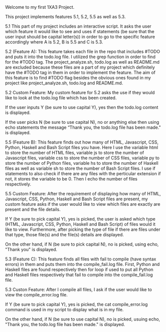 Welcome to my first 1XA3 Project.

This project implements features 5.1, 5.2, 5.5 as well as 5.3.

5.1
This part of my project includes an interactive script. It asks the user which feature it would like to see and uses if statements (be sure that the user input should be capital 
letter(s)) in order to go to the specific feature accordingly where A is 5.2, B is 5.5 and C is 5.3.

5.2 (Feature A):
This feature takes each file in the repo that includes #TODO and puts it into the todo.log file. I utilized the grep function in order to find for the #TODO tag.
The project_analyze.sh, todo.log as well as README.md are excluded because these files are a part of my project which definitely have the #TODO tag in them in order
to implement the feature. The aim of this feature is to find #TODO flag besides the obvious ones found in my project like project_analyze.sh, todo.log and README.md.

5.2 Custom Feature:
My custom feature for 5.2 asks the use if they would like to look at the todo.log file which has been created.

If the user inputs Y (be sure to use capital Y), 
       yes then the todo.log content is displayed.


If the user picks N (be sure to use capital N), 
  no or anything else then using echo statements the message 
     “Thank you, the todo.log file has been made." is displayed.


5.5 (Feature B):
This feature finds out how many of  HTML, Javascript, CSS, Python, Haskell and Bash Script files you have. Here I use the variable html to store the number of HTML files,
 variable js to store the number of Javascript files, variable css to store the number of CSS files, variable py to store the number of Python files, variable hs to store the 
number of Haskell files as well as variable sh to store the number of Bash Script files. I use if statements to also check if there are any files with the perticular
extension if not, it stores the variable to be 0. Then I echo the number of files respectively.

5.5 Custom Feature:
After the requirement of displaying how many of HTML, Javascript, CSS, Python, Haskell and Bash Script files are present, my custom feature asks if the user would like to view 
which files are  exactly are present and the file details. 

If Y (be sure to pick capital Y), yes is picked, the user is asked 
which type (HTML, Javascript, 
CSS, Python, Haskell and Bash 
Script) of files would it like to view. 
       Furthermore, after picking the type
       of file if there are files under that
       type, those file(s) and the file(s) details
       are displayed.

On the other hand, if N 
(be sure to pick capital N), 
no is picked, using echo, "Thank you" 
is displayed.

5.3 (Feature C):
This feature finds all files with fail to compile (have syntax errors) in them and puts them into the compile_fail.log file. First, Python and Haskell files are found respectively
then for loop if used to put all Python and Haskell files respectively that fail to compile into the compile_fail.log file.

5.3 Custon Feature:
After I compile all files, I ask if the user would like to view the compile_error.log file. 

If Y (be sure to pick capital Y), yes is picked, 
the cat compile_error.log command is used
in my script to display what is in my file.

On the other hand, if N 
(be sure to use capital N),
no is picked, usuing echo, 
"Thank you, the todo.log file has been made." is displayed.




